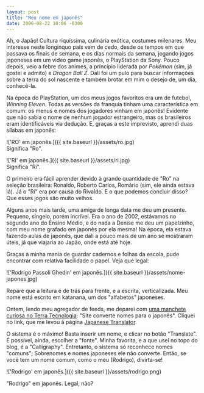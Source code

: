 ```yaml
---
layout: post
title: "Meu nome em japonês"
date: 2006-08-22 10:06 -0300
---
```

Ah, o Japão! Cultura riquíssima, culinária exótica, costumes milenares. Meu interesse neste longínquo país vem de cedo, desde os tempos em que passava os finais de semana, e os dias normais da semana, jogando jogos japoneses em um video game japonês, o PlayStation da Sony. Pouco depois, veio a febre dos animes, a princípio liderada por _Pokémon_ (sim, já gostei e admito) e _Dragon Ball Z_. Dali foi um pulo para buscar informações sobre a terra do sol nascente e também brotar em mim o desejo de, um dia, conhecê-la.

Na época do PlayStation, um dos meus jogos favoritos era um de futebol, _Winning Eleven_. Todas as versões da franquia tinham uma característica em comum: os menus e nomes dos jogadores vinham em japonês! Evidente que não sabia o nome de nenhum jogador estrangeiro, mas os brasileiros eram identificáveis via dedução. E, graças a este imprevisto, aprendi duas sílabas em japonês:

!['RO' em japonês.]({{ site.baseurl }}/assets/ro.jpg)  
Significa "Ro".

!['RI' em japonês.]({{ site.baseurl }}/assets/ri.jpg)  
Significa "Ri".

O primeiro era fácil aprender devido à grande quantidade de "Ro" na seleção brasileira: Ronaldo, Roberto Carlos, Romário (sim, ele ainda estava lá). Já o "Ri" era por causa do Rivaldo. E o que podemos concluir disso? Que esses jogos são muito velhos.

Alguns anos mais tarde, uma amiga de longa data me deu um presente. Pequeno, singelo, porém incrível. Era o ano de 2002, estávamos no segundo ano do Ensino Médio, e do nada a Denise me deu um papelzinho, com meu nome grafado em japonês por ela mesma! Na época, ela estava fazendo aulas de japonês, que dali a pouco mais de um ano se mostraram úteis, já que viajaria ao Japão, onde está até hoje.

Graças à minha mania de guardar cadernos e folhas da escola, pude encontrar com relativa facilidade o papel. Veja que legal:

!['Rodrigo Passoli Ghedin' em japonês.]({{ site.baseurl }}/assets/nome-japones.jpg)

Repare que a leitura é de trás para frente, e a escrita, verticalizada. Meu nome está escrito em katanana, um dos "alfabetos" japoneses.

Ontem, lendo meu agregador de feeds, me deparei com [uma manchete curiosa no Terra Tecnologia](http://tecnologia.terra.com.br/interna/0,,OI1102309-EI4802,00.html): "Site converte nomes para o japonês". Cliquei no link, que me levou à página [Japanese Translator](http://www.japanesetranslator.co.uk/your-name-in-japanese/).

O sistema é o máximo! Basta inserir um nome, e clicar no botão "Translate". É possível, ainda, escolher a "fonte". Minha favorita, e a que usei no topo do blog, é a "Calligraphy". Entretanto, o sistema só reconhece nomes "comuns"; Sobrenomes e nomes japoneses ele não converte. Então, se você tem um nome comum, como o meu (Rodrigo), divirta-se!

!['Rodrigo' em japonês.]({{ site.baseurl }}/assets/rodrigo.png)

"Rodrigo" em japonês. Legal, não?
